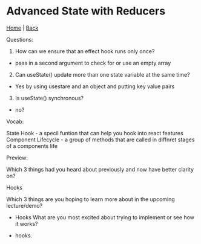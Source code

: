 # Advanced State with Reducers

[Home](/README.md) | [Back](/401-main/401TableofContents.md)

Questions:

1. How can we ensure that an effect hook runs only once?
  - pass in a second argument to check for or use an empty array

2. Can useState() update more than one state variable at the same time?
  - Yes by using usestare and an object and putting key value pairs

3. Is useState() synchronous?
  - no?


Vocab:

State Hook - a specil funtion that can help you hook into react features
Component Lifecycle - a group of methods that are called in diffnret stages of a components life


Preview:

Which 3 things had you heard about previously and now have better clarity on?
 
 Hooks

Which 3 things are you hoping to learn more about in the upcoming lecture/demo?

  - Hooks
What are you most excited about trying to implement or see how it works?

  - hooks. 

